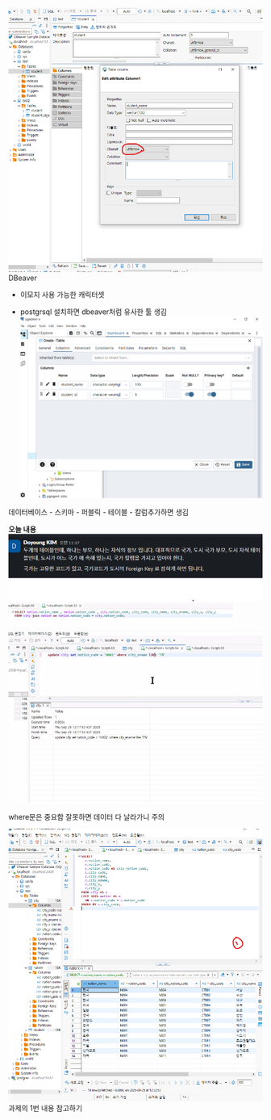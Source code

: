 ![alt text](img/image-1.png)
DBeaver
- 이모지 사용 가능한 캐릭터셋


- postgrsql 설치하면 dbeaver처럼 유사한 툴 생김
![alt text](img/image-2.png)

데이터베이스 - 스키마 - 퍼블릭 - 테이블 - 칼럼추가하면 생김

**오늘 내용**
![alt text](img/image-3.png)
![alt text](img/image-4.png)
![alt text](img/image-5.png)

where문은 중요함 잘못하면 데이터 다 날라가니 주의

![alt text](img/image-6.png)
과제의 1번 내용 참고하기